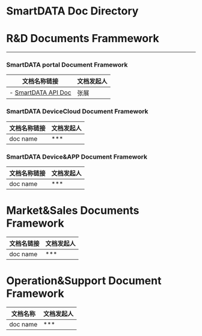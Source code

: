 # SmartDATA Doc Directory

# R&D Documents Frammework
-----------------

### SmartDATA portal Document Framework

|文档名称链接|文档发起人|
|---|---|
|  - [SmartDATA API Doc](http://code.iotplat.net/shebeiyun/apidoc/blob/master/list.md)|张展|


### SmartDATA DeviceCloud Document Framework
|文档名称链接|文档发起人|
|---|---|
|doc name| ***|

### SmartDATA Device&APP Document Framework
|文档名称链接|文档发起人|
|---|---|
|doc name |***|

# Market&Sales Documents Framework

|文档名链接|文档发起人|
|---|---|
|doc name |***|

# Operation&Support Document Framework

|文档名称|文档发起人|
|---|---|
|doc name |***|